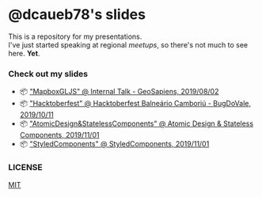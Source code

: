 # @dcaueb78's slides

This is a repository for my presentations.\
I've just started speaking at regional _meetups_, so there's not much to see here. **Yet**.

### Check out my slides

* :package: ["MapboxGLJS" @ Internal Talk - GeoSapiens, 2019/08/02](./mapboxGLJS/MapBoxGLJS@2019-08-02.pptx)
* :package: ["Hacktoberfest" @ Hacktoberfest Balneário Camboriú - BugDoVale, 2019/10/11](./hacktoberfest-bc-2019/HacktoberFestBC@2019-10-11.pptx)
* :package: ["AtomicDesign&StatelessComponents" @ Atomic Design & Stateless Components, 2019/11/01](./AtomicDesign&StatelessComponents/AtomicDesign&StatelessComponents@2019-11-01.pdf)
* :package: ["StyledComponents" @ StyledComponents, 2019/11/01](./StyledComponents/StyledComponents@2019-11-01.pptx)

### LICENSE
[MIT](./LICENSE)
